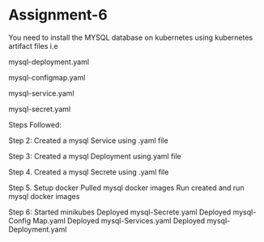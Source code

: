 # Assignment-6

You need to install the MYSQL database on kubernetes using kubernetes artifact files i.e

mysql-deployment.yaml

mysql-configmap.yaml

mysql-service.yaml

mysql-secret.yaml


Steps Followed:

Step 2: Created a mysql Service using .yaml file

Step 3: Created a mysql Deployment using.yaml file

Step 4. Created a mysql Secrete using .yaml file

Step 5. Setup docker Pulled mysql docker images Run created and run mysql docker images

Step 6: Started minikubes Deployed mysql-Secrete.yaml Deployed mysql-Config Map.yaml Deployed mysql-Services.yaml Deployed mysql-Deployment.yaml
